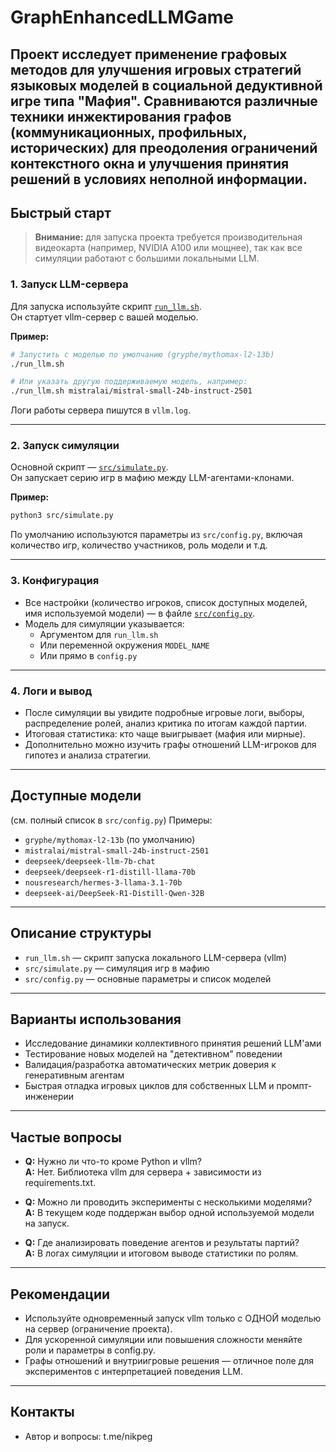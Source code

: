 # GraphEnhancedLLMGame

Проект исследует применение графовых методов для улучшения игровых стратегий языковых моделей в социальной дедуктивной игре типа "Мафия".
Сравниваются различные техники инжектирования графов (коммуникационных, профильных, исторических) для преодоления ограничений контекстного окна и улучшения принятия решений в условиях неполной информации.
---

## Быстрый старт

> **Внимание:** для запуска проекта требуется производительная видеокарта (например, NVIDIA A100 или мощнее), так как все симуляции работают с большими локальными LLM.
### 1. Запуск LLM-сервера

Для запуска используйте скрипт [`run_llm.sh`](./run_llm.sh).  
Он стартует vllm-сервер с вашей моделью.

**Пример:**
```bash
# Запустить с моделью по умолчанию (gryphe/mythomax-l2-13b)
./run_llm.sh

# Или указать другую поддерживаемую модель, например:
./run_llm.sh mistralai/mistral-small-24b-instruct-2501
```
Логи работы сервера пишутся в `vllm.log`.

---

### 2. Запуск симуляции

Основной скрипт — [`src/simulate.py`](./src/simulate.py).  
Он запускает серию игр в мафию между LLM-агентами-клонами.

**Пример:**
```bash
python3 src/simulate.py
```
По умолчанию используются параметры из `src/config.py`, включая количество игр, количество участников, роль модели и т.д.

---

### 3. Конфигурация

- Все настройки (количество игроков, список доступных моделей, имя используемой модели) — в файле [`src/config.py`](./src/config.py).
- Модель для симуляции указывается:
    - Аргументом для `run_llm.sh`
    - Или переменной окружения `MODEL_NAME`
    - Или прямо в `config.py`

---

### 4. Логи и вывод

- После симуляции вы увидите подробные игровые логи, выборы, распределение ролей, анализ критика по итогам каждой партии.
- Итоговая статистика: кто чаще выигрывает (мафия или мирные).
- Дополнительно можно изучить графы отношений LLM-игроков для гипотез и анализа стратегии.

---

## Доступные модели

(см. полный список в `src/config.py`)
Примеры:
- `gryphe/mythomax-l2-13b` (по умолчанию)
- `mistralai/mistral-small-24b-instruct-2501`
- `deepseek/deepseek-llm-7b-chat`
- `deepseek/deepseek-r1-distill-llama-70b`
- `nousresearch/hermes-3-llama-3.1-70b`
- `deepseek-ai/DeepSeek-R1-Distill-Qwen-32B`
---

## Описание структуры

- `run_llm.sh` — скрипт запуска локального LLM-сервера (vllm)
- `src/simulate.py` — симуляция игр в мафию
- `src/config.py` — основные параметры и список моделей

---

## Варианты использования

- Исследование динамики коллективного принятия решений LLM'ами
- Тестирование новых моделей на "детективном" поведении
- Валидация/разработка автоматических метрик доверия к генеративным агентам
- Быстрая отладка игровых циклов для собственных LLM и промпт-инженерии

---

## Частые вопросы

- **Q:** Нужно ли что-то кроме Python и vllm?  
  **A:** Нет. Библиотека vllm для сервера + зависимости из requirements.txt.

- **Q:** Можно ли проводить эксперименты с несколькими моделями?  
  **A:** В текущем коде поддержан выбор одной используемой модели на запуск.

- **Q:** Где анализировать поведение агентов и результаты партий?  
  **A:** В логах симуляции и итоговом выводе статистики по ролям.

---

## Рекомендации

- Используйте одновременный запуск vllm только с ОДНОЙ моделью на сервер (ограничение проекта).
- Для ускоренной симуляции или повышения сложности меняйте роли и параметры в config.py.
- Графы отношений и внутриигровые решения — отличное поле для экспериментов с интерпретацией поведения LLM.

---

## Контакты

- Автор и вопросы: t.me/nikpeg
